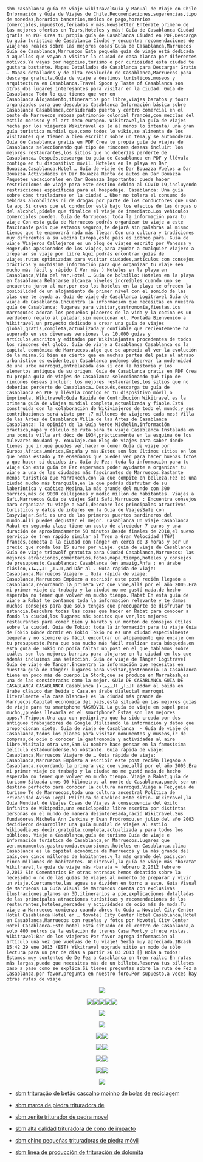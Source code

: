 
```
sbm casablanca guía de viaje wikitravelGuía y Manual de Viaje en Chile Información y Guía de Viajes de Chile.Recomendaciones,sugerencias,tipo de monedas,horarios bancarios,medios de pago,horarios comerciales,impuestos,feriados y más.Newsletter Entérate primero de las mejores ofertas en Tours,Hoteles y más! Guía de Casablanca Ciudad gratis en PDF Crea tu propia guía de Casablanca Ciudad en PDF.Descarga tu guía turística de Casablanca Ciudad y encuentra recomendaciones de viajeros reales sobre las mejores cosas Guía de Casablanca,Marruecos Guía de Casablanca,Marruecos Esta pequeña guía de viaje está dedicada a aquellos que vayan a visitar la ciudad de casa blanca por diferentes motivos.Ya vayas por negocios,turismo o por curiosidad esta ciudad te gustara bastante. Mapas Detallados de Casablanca para Descargar Gratis … Mapas detallados y de alta resolución de Casablanca,Marruecos para descarga gratuita.Guía de viaje a destinos turísticos,museos y arquitectura en Casablanca.Travel Spoon y Taste of Casablanca son otros dos lugares interesantes para visitar en la ciudad. Guía de Casablanca Todo lo que tienes que ver en Casablanca.Alojamiento,itinerarios por libre,viajes baratos y tours organizados para que descubras Casablanca Información básica sobre Casablanca Casablanca,considerado puerto y centro comercial en el oeste de Marruecos rebosa patrimonio colonial francés,con mezclas del estilo morisco y el art deco europeo. Wikitravel,la guía de viajes hecha por los viajeros Wikitravel es (o al menos lo intenta) una gran guía turística mundial que,como todos lo wikis,se alimenta de los visitantes que tienen a bien escribir sobre un tema,y se automoderan. Guía de Casablanca gratis en PDF Crea tu propia guía de viajes de Casablanca seleccionando qué tipo de rincones deseas incluir: los mejores restaurantes,los sitios que no deberías perderte de Casablanca… Después,descarga tu guía de Casablanca en PDF y llévala contigo en tu dispositivo móvil. Hoteles en la playa en Dar Bouazza,Casablanca.Hotel … Guía de viaje de Dar Bouazza Vuelos a Dar Bouazza Actividades en Dar Bouazza Renta de autos en Dar Bouazza Paquetes vacacionales en Dar Bouazza Importante: puede haber restricciones de viaje para este destino debido al COVID 19,incluyendo restricciones específicas para el hospedaje. Casablanca: Una guía sobre cómo trasladarse en la ciudad … Uber no tolera el consumo de bebidas alcohólicas ni de drogas por parte de los conductores que usan la app.Si crees que el conductor está bajo los efectos de las drogas o del alcohol,pídele que finalice el viaje de inmediato.Los vehículos comerciales pueden. Guía de Marruecos: toda la información para tu viaje Con esta guía de Marruecos podrás organizar tu viaje a este fascinante país que estamos seguros,te dejará sin palabras al mismo tiempo que te enamorará nada más llegar.Con una cultura y tradiciones muy diferentes a su vecina Europa,este país es idóneo para. Guía de viaje Viajeros Callejeros es un blog de viajes escrito por Vanessa y Roger,dos apasionados de los viajes,para ayudar a cualquier viajero a preparar su viaje por libre.Aquí podrás encontrar guías de viajes,rutas optimizadas para visitar ciudades,artículos con consejos prácticos y muchísima información para que organizar tu viaje sea mucho más fácil y rápido ( Ver más ) Hoteles en la playa en Casablanca,Viña del Mar.Hotel … Guía de bolsillo: Hoteles en la playa en Casablanca Relajarse alcanza niveles increíbles cuando uno se encuentra junto al mar,por eso los hoteles en la playa te ofrecen la posibilidad de un alojamiento de primer nivel con el sonido de las olas que te ayuda a. Guía de viaje de Casablanca Logitravel Guía de viaje de Casablanca.Encuentra la información que necesitas en nuestra guía de Casablanca: lugares para visitar,gastronomía,fiestas.Los marroquíes adoran los pequeños placeres de la vida y la cocina es un verdadero regalo al paladar,sin mencionar el. Portada Bienvenido a Wikitravel,un proyecto dedicado a crear una guía de viajes global,gratis,completa,actualizada,y confiable que recientemente ha superado en sus diversas versiones las 10.000 guías y artículos,escritos y editados por Wikiviajantes procedentes de todos los rincones del globo. Guía de viaje a Casablanca Casablanca es la capital económica de Marruecos,algo que se aprecia al ver la evolución de la misma.Si bien es cierto que en muchas partes del país el atraso urbanístico es evidente,en Casablanca podemos observar la modernidad de una urbe marroquí,entrelazada eso sí con la historia y los elementos antiguos de su origen. Guía de Casablanca gratis en PDF Crea tu propia guía de viajes de Casablanca seleccionando qué tipo de rincones deseas incluir: los mejores restaurantes,los sitios que no deberías perderte de Casablanca… Después,descarga tu guía de Casablanca en PDF y llévala contigo en tu dispositivo móvil o imprímela. Wikitravel:Guía Rápida de Contribución Wikitravel es la primera guía de viajes mundial completa,actualizada y fiable.Está construida con la colaboración de Wikiviajeros de todo el mundo,y sus contribuciones será visto por ¡7 millones de viajeros cada mes! Villa de las Artes de Casablanca Villa de las Artes de Casablanca Casablanca: la opinión de la Guía Verde Michelin,información práctica,mapa y cálculo de ruta para tu viaje Casablanca Instalada en una bonita villa art déco de 1934,prácticamente en la esquina de los bulevares Roudani y. YouViaje.com Blog de viajes para saber donde tienes que ir,que puedes ver,hacer o comer.Guía de viaje por Europa,África,América,España y más.Estos son los últimos sitios en los que hemos estado y te enseñamos que puedes ver para hacer buenas fotos y que hacer si decides ir. Guía de Fez: toda la información para tu viaje Con esta guía de Fez esperamos poder ayudarte a organizar tu viaje a una de las ciudades más fascinantes de Marruecos.Bastante menos turística que Marrakech,con la que compite en belleza,Fez es una ciudad mucho más tranquila,en la que podrás disfrutar de su laberíntica y caótica Medina,la más grande del mundo con 300 barrios,más de 9000 callejones y medio millón de habitantes. Viajes a Safi,Marruecos Guía de viajes Safi Safi,Marruecos : Encuentra consejos para organizar tu viaje a Safi,descubre los principales atractivos turisticos y datos de interés en la Guia de ViajesSafi con Easyviajar.Safi es uno de los primeros puertos sardineros del mundo.Allí puedes degustar el mejor. Casablanca Un viaje Casablanca Rabat en segunda clase tiene un costo de alrededor 7 euros y una duración de aproximadamente 50 minutos.Desde finales de 2018,el nuevo servicio de tren rápido similar al Tren a Gran Velocidad (TGV) francés,conecta a la ciudad con Tánger en cerca de 3 horas y por un precio que ronda los 15 euros por viaje. guía de viaje de Casablanca Guía de viaje tripwolf gratuita para Ciudad Casablanca,Marruecos: las mejores atracciones,comentarios,fotos,mapa,tiempo,hoteles y consejos de presupuesto.Casablanca: Casablanca (en amazig,Anfa ; en árabe clásico,الدار البيضاء,ad Dār al . Guía rápida de viaje: Casablanca,Marruecos Viajero … Guía rápida de viaje: Casablanca,Marruecos Empiezo a escribir este post recién llegado a Casablanca,recordando la primera vez que vine,allá por el año 2005.Era mi primer viaje de trabajo y la ciudad no me gustó nada,de hecho esperaba no tener que volver en mucho tiempo. Rabat En esta guía de viaje a Rabat te contamos toda la información relevante y te damos muchos consejos para que solo tengas que preocuparte de disfrutar tu estancia.Descubre todas las cosas que hacer en Rabat para conocer a fondo la ciudad,los lugares más bonitos que ver,los mejores restaurantes para comer bien y barato y un montón de consejos útiles sobre la ciudad. Guía de Tokio: toda la información para tu viaje Guía de Tokio Dónde dormir en Tokio Tokio no es una ciudad especialmente pequeña y no siempre es fácil encontrar un alojamiento que encaje con tu presupuesto.Para que sea mucho más fácil realizar esta búsqueda,en esta guía de Tokio no podía faltar un post en el que hablamos sobre cuáles son los mejores barrios para alojarse en la ciudad en los que además incluimos una selección. Guía de viaje de Tánger Logitravel Guía de viaje de Tánger.Encuentra la información que necesitas en nuestra guía de Tánger: lugares para visitar,gastronomía.La Casablanca tiene un poco más de cuerpo.La Stork,que se produce en Marrakesh,es una de las consideradas como la mejor. GUÍA DE CASABLANCA GUÍA DE CASABLANCA CASABLANCA Casablanca (الدار البيضاء addar al baïda en árabe clásico dar beïda o Casa,en árabe dialectal marroquí literalmente «la casa blanca») es la ciudad más grande de Marruecos.Capital económica del país,está situada en Las mejores guías de viaje para tu smartphone MÁSMÓVIL La guía de viaje en papel pesa mucho,¿puedes llevarla en el smartphone? Estas son las mejores apps.7.Triposo.Una app con pedigrí,ya que ha sido creada por dos antiguos trabajadores de Google.Utilizando la información y datos que proporcionan siete. Guía de viaje de Casablanca  · Guía de viaje de Casablanca,todos los planes para visitar monumentos y museos,ir de compras,de ocio o conocer la gastronomía y actividades al aire libre.Visítala otra vez,Sam.Su nombre hace pensar en la famosísima película estadounidense.No obstante. Guía rápida de viaje: Casablanca,Marruecos Viajero de … Guía rápida de viaje: Casablanca,Marruecos Empiezo a escribir este post recién llegado a Casablanca,recordando la primera vez que vine,allá por el año 2005.Era mi primer viaje de trabajo y la ciudad no me gustó nada,de hecho esperaba no tener que volver en mucho tiempo. Viaje a Rabat,guía de turismo Situada unos 90 kilómetros al norte de Casablanca,puede ser un destino perfecto para conocer la cultura marroquí.Viaje a Fez,guía de turismo Te de Marruecos,toda una cultura ancestral Política de Privacidad Aviso Legal Política de Cookies.Este sitio. Wikitravel,la Guía Mundial de Viajes Cosas de Viajes A consecuencia del éxito infinito de Wikipedia,una enciclopedia libre escrita por distintas personas en el mundo de manera desinteresada,nació Wikitravel.Sus fundadores,Michele Ann Jenkins y Evan Prodromou,en julio del año 2003 decidieron desarrollar una guía mundial de viajes al estilo Wikipedia,es decir,gratuita,completa,actualizada y para todos los públicos. Viaje a Casablanca,guía de turismo Guía de viaje e información turística de Casablanca,en Marruecos.Lugares que ver,monumentos,gastronomía,excursiones,hoteles en Casablanca,clima Casablanca es la capital económica de Marruecos y la más grande del país,con cinco millones de habitantes.y la más grande del país,con cinco millones de habitantes. Wikitravel,la guía de viaje más "barata" Wikitravel,la guía de viaje más «barata » febrero 2,2012 febrero 2,2012 Sin Comentarios En otras entradas hemos debatido sobre la necesidad o no de las guías de viajes al momento de preparar y vivir un viaje.Ciertamente,las aguas se dividen en torno a este. Guía Visual de Marruecos La Guía Visual de Marruecos cuenta con exclusivas ilustraciones,planos en 3D,itinerarios a pie,explicaciones detalladas de las principales atracciones turísticas y recomendaciones de los restaurantes,hoteles,mercados y actividades de ocio más de moda.Tu viaje a Marruecos comienza cuando abres tu Guía … Novotel City Center Hotel Casablanca Hotel en … Novotel City Center Hotel Casablanca,Hotel en Casablanca,Marruecos con reseñas y fotos por Novotel City Center Hotel Casablanca.Este hotel está situado en el centro de Casablanca,a solo 400 metros de la estación de trenes Casa Port,y ofrece vistas. Wikitravel:Bar de los viajeros Por favor agrega información al artículo una vez que vuelvas de tu viaje! Sería muy apreciada.IBcash 15:42 29 ene 2013 (EST) Wikitravel upgrade sitio en modo de sólo lectura para un par de días a partir 26 03 2013 [] Hola a todos! Estamos muy contentos de De Fez a Casablanca en tren railcc En rutas más largas,puede que necesites más de un billete.Reserva tus billetes paso a paso como se explica.Si tienes preguntas sobre la ruta de Fez a Casablanca,por favor,pregunta en nuestro foro.Por supuesto,a veces hay otras rutas de viaje 
```

<div align="center">

<a href="https://es-crusher.shibang-china.com/github&k=sbm+casablanca+gu%C3%ADa+de+viaje+wikitravel"><img src="https://static.shibang-china.com/es/crusher/logo.jpg"></a>

<a href="https://es-crusher.shibang-china.com/github&k=sbm+casablanca+gu%C3%ADa+de+viaje+wikitravel"><img src="https://static.shibang-china.com/es/crusher/index.jpg"></a><a href="https://es-crusher.shibang-china.com/material.htmlgithub&k=sbm+casablanca+gu%C3%ADa+de+viaje+wikitravel"><img src="https://static.shibang-china.com/es/crusher/material.jpg"></a><a href="https://es-crusher.shibang-china.com/application.htmlgithub&k=sbm+casablanca+gu%C3%ADa+de+viaje+wikitravel"><img src="https://static.shibang-china.com/es/crusher/application.jpg"></a><a href="https://es-crusher.shibang-china.com/aboutus.htmlgithub&k=sbm+casablanca+gu%C3%ADa+de+viaje+wikitravel"><img src="https://static.shibang-china.com/es/crusher/aboutus.jpg"></a><a href="https://es-crusher.shibang-china.com/contact.htmlgithub&k=sbm+casablanca+gu%C3%ADa+de+viaje+wikitravel"><img src="https://static.shibang-china.com/es/crusher/contact.jpg"></a>

<a href="https://es-crusher.shibang-china.com/github&k=sbm+casablanca+gu%C3%ADa+de+viaje+wikitravel"><img src="https://static.shibang-china.com/es/crusher/banner.jpg"></a>

<a href="https://swt.shibang-china.com/github&k=sbm+casablanca+gu%C3%ADa+de+viaje+wikitravel"><img src="https://static.shibang-china.com/es/crusher/text.jpg"></a>

<a href="https://swt.shibang-china.com/github&k=sbm+casablanca+gu%C3%ADa+de+viaje+wikitravel"><img src="https://static.shibang-china.com/es/crusher/chat.jpg"></a><a href="https://es-crusher.shibang-china.com/contact.htmlgithub&k=sbm+casablanca+gu%C3%ADa+de+viaje+wikitravel"><img src="https://static.shibang-china.com/es/crusher/message.jpg"></a>

<a href="https://es-crusher.shibang-china.com/products/pe.htmlgithub&k=sbm+casablanca+gu%C3%ADa+de+viaje+wikitravel"><img src="https://static.shibang-china.com/es/crusher/pe.jpg"></a><a href="https://es-crusher.shibang-china.com/products/pf.htmlgithub&k=sbm+casablanca+gu%C3%ADa+de+viaje+wikitravel"><img src="https://static.shibang-china.com/es/crusher/pf.jpg"></a>

<a href="https://es-crusher.shibang-china.com/products/hpt.htmlgithub&k=sbm+casablanca+gu%C3%ADa+de+viaje+wikitravel"><img src="https://static.shibang-china.com/es/crusher/hpt.jpg"></a><a href="https://es-crusher.shibang-china.com/products/vsi.htmlgithub&k=sbm+casablanca+gu%C3%ADa+de+viaje+wikitravel"><img src="https://static.shibang-china.com/es/crusher/vsi.jpg"></a>

<a href="https://es-crusher.shibang-china.com/products/klv.htmlgithub&k=sbm+casablanca+gu%C3%ADa+de+viaje+wikitravel"><img src="https://static.shibang-china.com/es/crusher/klv.jpg"></a><a href="https://es-crusher.shibang-china.com/products/portable.htmlgithub&k=sbm+casablanca+gu%C3%ADa+de+viaje+wikitravel"><img src="https://static.shibang-china.com/es/crusher/portable.jpg"></a>

<a href="https://swt.shibang-china.com/github&k=sbm+casablanca+gu%C3%ADa+de+viaje+wikitravel"><img src="https://static.shibang-china.com/es/crusher/case.jpg"></a>

</div>


* [sbm trituração de betão cascalho moinho de bolas de reciclagem](sbm%20tritura%C3%A7%C3%A3o%20de%20bet%C3%A3o%20cascalho%20moinho%20de%20bolas%20de%20reciclagem.md)

* [sbm marca de piedra trituradora de](sbm%20marca%20de%20piedra%20trituradora%20de.md)

* [sbm zenite triturador de pedra movel](sbm%20zenite%20triturador%20de%20pedra%20movel.md)

* [sbm alta calidad trituradora de cono de impacto](sbm%20alta%20calidad%20trituradora%20de%20cono%20de%20impacto.md)

* [sbm chino pequeñas trituradoras de piedra móvil](sbm%20chino%20peque%C3%B1as%20trituradoras%20de%20piedra%20m%C3%B3vil.md)

* [sbm línea de producción de trituración de dolomita](sbm%20l%C3%ADnea%20de%20producci%C3%B3n%20de%20trituraci%C3%B3n%20de%20dolomita.md)